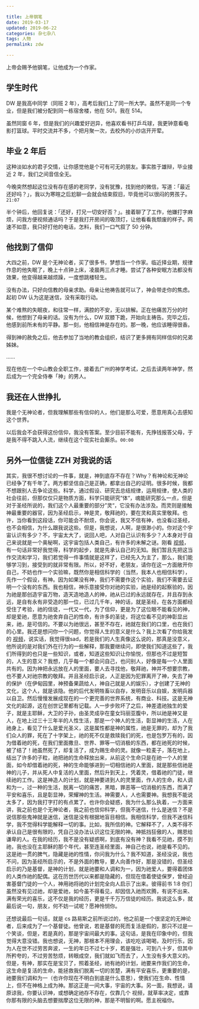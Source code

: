 ```yaml
---

title: 上帝钢笔  
date: 2019-03-17  
updated: 2019-06-22
categories: 杂七杂八
tags: 人物  
permalink: zdw  

---
```


上帝会赐予他钢笔，让他成为一个作家。

<!-- more -->

## 学生时代

DW 是我高中同学（同班 2 年），高考后我们上了同一所大学。虽然不是同一个专业，但是我们被分配到同一栋宿舍楼，他在 501，我在 514。

虽然同窗 6 年，但是我们的兴趣爱好迥异，他喜欢看书打乒乓球，我更钟意看电影打篮球。平时交流并不多，个把月聚一次，去校外的小炒店开开荤。


## 毕业 2 年后

这种淡如水的君子交情，让你感觉他是个可有可无的朋友。事实胜于雄辩，毕业接近 2 年，我们之间音信全无。

今晚突然想起这位没有存在感的老同学，没有犹豫，找到他的微信，写道：「最近还好吗？」，我以为寒暄之后尬聊一会就会结束叙旧，毕竟他可以很闷的男孩子。`21:07`

半个钟后，他回复说：「还好，打兄一切安好否？」。接着聊了了工作，他嫌打字麻烦，问我方便视频通话吗？于是我打开房间的吸顶灯，让他看看我颓废的样子。网速不如意，我只好打他的电话，怎料，我们一口气叙了 50 分钟。


## 他找到了信仰

大四之前，DW 是个无神论者，买了很多书，梦想当一个作家。临近择业期，规律作息的他失眠了，晚上十点钟上床，凌晨两三点才睡。尝试了各种安眠方法都没有效果，他变得越来越烦躁，一度想跳楼轻生。

没有办法，只好向信教的母亲求助。母亲让他祷告就可以了，神会带走你的焦虑。起初 DW 认为这是迷信，没有采取行动。

某个难熬的失眠夜，和往常一样，满腔的不安，无以排解。正在他痛苦万分的时候，他想到了母亲的话。没有为什么，DW 双膝下跪，开始向主祷告。完毕之后，他感到前所未有的平静。那一刻，他相信神是存在的。那一晚，他应该睡得很香。

得到神的赦免之后，他去参加了当地的教会组织，结识了更多拥有同样信仰的兄弟姊妹。

……

现在他在一个中山教会全职工作，接着去广州的神学考试，之后去读两年神学，然后成为一个完全侍奉「神」的男人。


## 我还在人世挣扎

我是个无神论者，但我理解那些有信仰的人，他们是那么可爱，愿意用真心去感知这个世界。

以后我会不会获得这份信仰，我没有答案。至少目前不能有，先挣钱报答父母，于是我不得不跳入人流，继续在这个现实社会厮杀。`00:00`



## 另外一位信徒 ZZH 对我说的话

其实，我很不想讨论的一件事，就是，神到底存不存在？Why？有神论和无神论已经争了有千年了。两方都坚信自己是正确，都拿出自己的证明。很多时候，我都不想跟别人去争论这些。科学，通过假设、研究去总结规律，运用规律，使人类的社会往前，但那仅仅只是物质方面，科学只能研究“体“，魂能研究那么一点，但是对于圣经所说的，我们这个人最重要的部分”灵“，它没有办法涉及。而灵则是接触神最重要的器官，因为圣经启示，神是灵，敬拜祂的，要在灵和真实里敬拜。也许，当你看到这段话，你可能会不耐烦，你会说，我又不信有神，也没看过圣经，也不会相信，为什么跟我说这些。但是，我想说，人啊，是很渺小的。你对这个宇宙认识有多少？不，宇宙太大了，说回人吧，人对自己认识有多少？人本身对于自己来说就是一个奥秘啊，这宇宙包括人类自己，有许多的未解之谜。刚看 [视频](https://www.bilibili.com/video/av47286543)，有一句话非常好我觉得，科学的起步，就是先承认自己的无知。我们暂且先把这当作交流和学习，我们若觉得一件事情就是这样了，已经先入为主了，那么，我们能够学习到，接受到的就非常有限。所以，好不好，老朋友，请你在这一方面敞开你自己，不妨也作一个实验嘛，既然你是相信科学的（当然，我本人也相信科学），先作一个假设，有神。因为如果没有神，我们不需要作这个实验，我们不需要去证明一个没有的东西。我也相信，神乐意接受你对祂的实验，祂是经的起察验的，因为祂是那创造宇宙万物，造天造地造人的神，祂从已过的永远就存在，并且存到永远，是自有永有非受造的那一位，已过几千年，神的话，就是圣经，在各方面都经受住了考验，祂的信徒，一代又一代，为了信仰，更是为了这位眼不能看见的神，却是爱祂，愿意为祂舍弃自己的性命，有许多的圣徒，将这位看不见的神彰显出来，祂，是可信的。不要以为祂很远，甚至不存在，祂就在我们的口里，也在我们的心里。我还是想问你一个问题，你觉得人生的意义是什么？我上次看了你给我发的 [视频](https://www.bilibili.com/video/av49769417)，说实话，我觉得很sad，若是我们的人生真像这么说的，那真是没意义，他所说的是对我们外在行为的一些解释，那我要继续问，即使我们知道这些了，我们所得到的也只是一些知识，或者，知道这些知识让你愉悦，但那也不过是短暂的，人生的意义？我想，几乎每一个都会问自己，也问别人，好像是每一个人里面共有的。因为神把永远放在人的里面，要人去寻找他，敬拜祂，神并不想要宗教，也不要人对祂宗教的敬拜。并且圣经启示说，人正是因为犯罪离开了神，失去了神的保护（在伊甸园里，神预备果蔬给人，神自己就是人的娱乐），才创建了无神的文化，这个人，就是该隐。他的后代发明牲畜以自存，发明音乐以自娱，发明兵器以自卫。然后慢慢发展成现在的一个更完善的世界系统，有商业、科技。这是无神文化的起源，这在创世记里都有记载。人一步步败坏了之后，神差遣祂独生的爱子，就是主耶稣，大卫的子孙，由圣灵成孕在童女玛丽亚腹中，所以祂是神又是人，在地上过三十三年半的人性生活，那是一个神人的生活，彰显神的生活，人在祂身上，看见了什么是爱光圣义，这是属性都是神的属性，祂是无罪的，却为了我们众人的罪，死在了十字架上，祂的死不仅是救赎我们的死，也是包罗万有的，因为借着祂的死，在我们里面撒旦、世界、罪等一切消极的东西，都在祂死的时候，被了结了！祂虽然死了，却复活了，成为赐生命的灵。就像一粒麦子，落在地上，结出了许多的子粒，祂把祂的生命释放出来，从前这个生命只是在祂一个人的里面，如今却借着祂的死，神的生命能够进到一切相信祂的人里面，就是那些信祂是神的儿子，并从死人中复活的人里面，然后升到天上，凭着灵，借着祂的门徒，继续祂的工作。这是神造人的计划，就是神要进到人的灵里面，作人的生命，和人调和为一，过一种的生活，脱离一切的痛苦，黑暗，罪恶等一切消极的东西，而满了平安和喜乐，且是彰显神，荣耀神的生活。神需要人，人也需要神。我想我不能说太多了，因为我打字打的有点累了。也许你会疑惑，我为什么那么执着，一方面来讲，我之前也是个无神论者，我之前也信仰科学，但我不迷信，什么是迷信？不是说信那些鬼神就是迷信，迷信是没有根据地盲目相信。我相信科学，但我不迷信科学，我不觉得科学能解释一切的事。比如，我所信的神。它解释不了，人类不得不承认自己是很有限的，凭自己没办法认识这位无限的神。神抵挡狂傲的人，赐恩给谦卑的人。在我的经历，我不是没有疑惑啊，到底有没有神？我看不见祂，摸不到祂，我也没在主耶稣的那个年代，甚至连圣经里面，神自己也说，祂是看不见的。这是祂一贯的脾气，隐藏是祂的性情，你问我为什么？我不知道，圣经没说，我也不问，因为圣经所启示的，不是外面的教导，要人向善作好，那是没错的，但圣经启示的乃是基督，是神的计划，就是祂要和人调和为一，因为祂爱人，要得着团体的人类作祂的配偶。这在历世历代以来都是隐藏的，但现在借着使徒保罗，曾经迫害基督门徒的一个人，神用祂将祂的计划完全向人启示了出来。彼得前书 1:8 你们虽然没有见过祂，却是爱祂，如今虽不得看见，却因信入祂而欢腾，有说不出来、满有荣光的喜乐，这不仅是我的经历，更是千千万万信徒的经历。我说这么多，就最后说一句，朋友，何不妨一试呢？愿神怜悯你。

还想说最后一句话，就是 cs 路易斯之前所说过的，他之前是一个很坚定的无神论者，后来成为了一个基督徒。他曾说，若是基督的死而复活是假的，那只不过是一个笑谈，但是，若是真的，那是宇宙间最大的事。这句话，是我在印象中的，但我觉得大意没错。我也想说，无神，那根本不用理会，该吃吃该喝喝，及时行乐，因为人在世不过劳苦奔波，一生的年日不过七十岁，若是强壮，可到八十岁，但其中所矜夸的，不过劳苦愁烦，转眼成空，我们就如飞而去了，人生没有多大意义的。但是，有神，那实在是宝贝了，照着圣经，祂有祂的计划，祂要来作我们的生命，这生命是复活的生命，能拯救我们脱离一切的苦楚，满有平安喜乐，更重要的是，祂要我们调和为一（也许你现在不明白到底是什么意思），使我们在生命、性情上，但不在神格上成为神。那这正是一间大事，宇宙的大事。另一面，我想说，请原谅我，你要认识神，或想确定祂存不存在，仅靠几个 视频，就草率决定，或靠你那有限的头脑去想要揣摩这位无限的神，那是不明智的啊。愿主祝福你。



